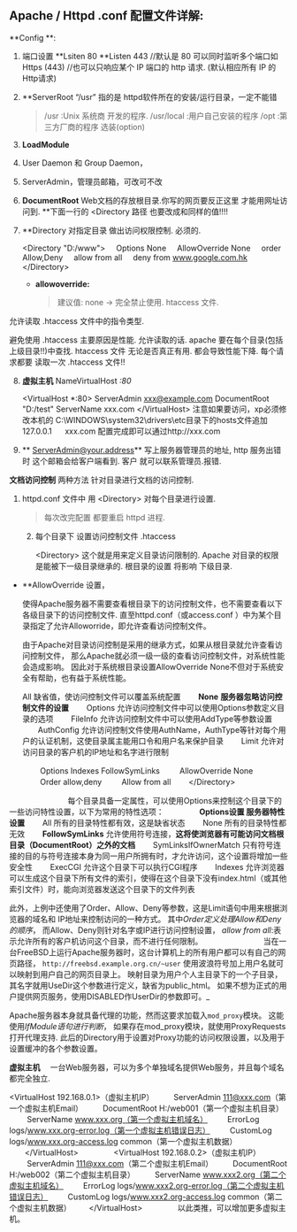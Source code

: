## Apache / Httpd .conf 配置文件详解:

**Config **:

1. 端口设置
	**Lsiten 80 
	**Listen 443
	//默认是 80 可以同时监听多个端口如 Https (443)
	//也可以只响应某个 IP 端口的 http 请求.  (默认相应所有 IP 的Http请求)


2. **ServerRoot “/usr”
	指的是 httpd软件所在的安装/运行目录，一定不能错
	> /usr       :Unix 系统商 开发的程序.
	> /usr/local :用户自己安装的程序
	> /opt       :第三方厂商的程序 选装(option)


3. **LoadModule**

4. User Daemon 和 Group Daemon，

5. ServerAdmin，管理员邮箱，可改可不改

6. **DocumentRoot**
	 Web文档的存放根目录.你写的网页要反正这里 才能用网址访问到.
	**下面一行的 \<Directory 路径 也要改成和同样的值!!!!

7. **Directory
	对指定目录 做出访问权限控制. 必须的.

	\<Directory "D:/www"\>
	    Options None 
	    AllowOverride None
	    order Allow,Deny
	    allow from all
	    deny from www.google.com.hk
	\</Directory\>


	- **allowoverride:**
		> 建议值: none → 完全禁止使用. htaccess 文件.

允许读取 .htaccess 文件中的指令类型.

避免使用 .htaccess 主要原因是性能.
允许读取的话. apache  要在每个目录(包括上级目录!!)中查找. htaccess 文件
无论是否真正有用. 都会导致性能下降.
每个请求都要 读取一次 .htaccess 文件!!



8. **虚拟主机**
	NameVirtualHost *:80*


	\<VirtualHost *:80\>
	ServerAdmin xxx@example.com
	DocumentRoot "D:/test"
	ServerName xxx.com
	\</VirtualHost\>
	注意如果要访问，xp必须修改本机的 C:\WINDOWS\system32\drivers\etc目录下的hosts文件追加 
	127.0.0.1      xxx.com 
	配置完成即可以通过http://xxx.com


9. ** ServerAdmin@your.address**
	写上服务器管理员的地址, http 服务出错时 这个邮箱会给客户端看到. 客户 就可以联系管理员.报错.



**文档访问控制** 两种方法
针对目录进行文档的访问控制.
1. httpd.conf 文件中 用 \<Directory\> 对每个目录进行设置.
	> 每次改完配置 都要重启 httpd 进程.
	2. 每个目录下 设置访问控制文件 .htaccess

		\<Directory\>
		这个就是用来定义目录访问限制的.
		Apache 对目录的权限 是能被下一级目录继承的.
		根目录的设置 将影响 下级目录.



- **AllowOverride 设置，
	 
	使得Apache服务器不需要查看根目录下的访问控制文件，也不需要查看以下各级目录下的访问控制文件.
	直至httpd.conf（或access.conf ）中为某个目录指定了允许Alloworride，即允许查看访问控制文件。

	由于Apache对目录访问控制是采用的继承方式，如果从根目录就允许查看访问控制文件，
	那么Apache就必须一级一级的查看访问控制文件，对系统性能会造成影响。
	因此对于系统根目录设置AllowOverride None不但对于系统安全有帮助，也有益于系统性能。

	All 缺省值，使访问控制文件可以覆盖系统配置 
	　　**None** **服务器忽略访问控制文件的设置** 
	　　Options 允许访问控制文件中可以使用Options参数定义目录的选项 
	　　FileInfo 允许访问控制文件中可以使用AddType等参数设置 
	　　AuthConfig 允许访问控制文件使用AuthName，AuthType等针对每个用户的认证机制，这使目录属主能用口令和用户名来保护目录 
	　　Limit 允许对访问目录的客户机的IP地址和名字进行限制 

	　　
Options Indexes FollowSymLinks
　　 AllowOverride None
　　 Order allow,deny
　　 Allow from all
　　\</Directory\>


　　　
　　
　　每个目录具备一定属性，可以使用Options来控制这个目录下的一些访问特性设置，以下为常用的特性选项：
　　
　　**Options设置 服务器特性设置** 
　　All 所有的目录特性都有效，这是缺省状态 
　　None 所有的目录特性都无效 
　　**FollowSymLinks** 允许使用符号连接，**这将使浏览器有可能访问文档根目录（DocumentRoot）之外的文档** 
　　SymLinksIfOwnerMatch 只有符号连接的目的与符号连接本身为同一用户所拥有时，才允许访问，这个设置将增加一些安全性 
　　ExecCGI 允许这个目录下可以执行CGI程序 
　　Indexes 允许浏览器可以生成这个目录下所有文件的索引，使得在这个目录下没有index.html（或其他索引文件）时，能向浏览器发送这个目录下的文件列表 


此外，上例中还使用了Order、Allow、Deny等参数，这是Limit语句中用来根据浏览器的域名和 IP地址来控制访问的一种方式。
其中*Order定义处理Allow和Deny的顺序*，
而Allow、Deny则针对名字或IP进行访问控制设置，
*allow from all*:表示允许所有的客户机访问这个目录，而不进行任何限制。
　　
　
　　　　当在一台FreeBSD上运行Apache服务器时，这台计算机上的所有用户都可以有自己的网页路径，
`http://freebsd.example.org.cn/~user`
使用波浪符号加上用户名就可以映射到用户自己的网页目录上。
映射目录为用户个人主目录下的一个子目录，其名字就用UseDir这个参数进行定义，缺省为public_html。
如果不想为正式的用户提供网页服务，使用DISABLED作UserDir的参数即可。_ 


Apache服务器本身就具备代理的功能，然而这要求加载入`mod_proxy`模块。
这能使用*IfModule语句进行判断*，
如果存在mod_proxy模块，就使用ProxyRequests打开代理支持.
此后的Directory用于设置对Proxy功能的访问权限设置，以及用于设置缓冲的各个参数设置。





**虚拟主机**
　一台Web服务器，可以为多个单独域名提供Web服务，并且每个域名都完全独立.



\<VirtualHost 192.168.0.1\>（虚拟主机IP）
　　 ServerAdmin 111@xxx.com（第一个虚拟主机Email）
　　 DocumentRoot H:/web001（第一个虚拟主机目录）
　　 ServerName www.xxx.org（第一个虚拟主机域名）
　　 ErrorLog logs/www.xxx.org-error.log（第一个虚拟主机错误日志）
　　 CustomLog logs/www.xxx.org-access.log common（第一个虚拟主机数据）
　　\</VirtualHost\>
　　
　　\<VirtualHost 192.168.0.2\>（虚拟主机IP）
　　 ServerAdmin 111@xxx.com（第二个虚拟主机Email）
　　 DocumentRoot H:/web002（第二个虚拟主机目录）
　　 ServerName www.xxx2.org（第二个虚拟主机域名）
　　 ErrorLog logs/www.xxx2.org-error.log（第二个虚拟主机错误日志）
　　 CustomLog logs/www.xxx2.org-access.log common（第二个虚拟主机数据）
　　\</VirtualHost\>
　　
　　以此类推，可以增加更多虚拟主机。



